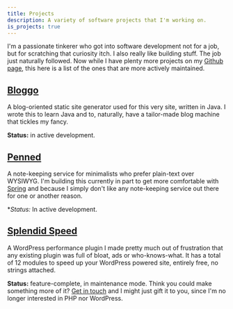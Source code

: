 ```yaml
---
title: Projects
description: A variety of software projects that I'm working on.
is_projects: true
---
```


I'm a passionate tinkerer who got into software development not for a job, but 
for scratching that curiosity itch. I also really like building stuff. The
job just naturally followed. Now while I have plenty more projects on my
[Github page](https://github.com/soynomm), this here is a list of the ones that are more actively 
maintained.

## [Bloggo](https://github.com/soynomm/bloggo)

A blog-oriented static site generator used for this very site, written in 
Java. I wrote this to learn Java and to, naturally, have a tailor-made blog 
machine that tickles my fancy.

**Status:** in active development.

## [Penned](https://github.com/soynomm/penned)

A note-keeping service for minimalists who prefer plain-text over WYSIWYG. I'm building this currently in part to get more comfortable with [Spring](https://spring.io) and because I simply don't like any note-keeping service out there for one or another reason.

**Status:* In active development.

## [Splendid Speed](https://wordpress.org/plugins/splendid-speed/)

A WordPress performance plugin I made pretty much out of frustration that any 
existing plugin was full of bloat, ads or who-knows-what. It has a total of 12
modules to speed up your WordPress powered site, entirely free, no strings attached.

**Status:** feature-complete, in maintenance mode. Think you could make something more of it? [Get in touch](mailto:nomm@nomm.xyz) and I might just gift it to you, since I'm no longer interested in PHP nor WordPress.